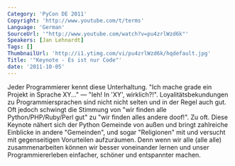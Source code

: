 ```yaml
---
Category: 'PyCon DE 2011'
Copyright: 'http://www.youtube.com/t/terms'
Language: 'German'
SourceUrl: '"http://www.youtube.com/watch?v=pu4zrlWzd6k"'
Speakers: [Jan Lehnardt]
Tags: []
ThumbnailUrl: 'http://i1.ytimg.com/vi/pu4zrlWzd6k/hqdefault.jpg'
Title: '"Keynote - Es ist nur Code"'
date: '2011-10-05'
---
```

Jeder Programmierer kennt diese Unterhaltung. "Ich mache grade ein Projekt in Sprache XY..." — "Ieh! In 'XY', wirklich?!". Loyalitätsbekundungen zu Programmiersprachen sind nicht nicht selten und in der Regel auch gut. Oft jedoch schwingt die Stimmung von "wir finden alle Python/PHP/Ruby/Perl gut" zu "wir finden alles andere doof!". Zu oft. Diese Keynote nähert sich der Python Gemeinde von außen und bringt zahlreiche Einblicke in andere "Gemeinden", und sogar "Religionen" mit und versucht mit gegenseitigen Vorurteilen aufzuräumen. Denn wenn wir alle (alle alle) zusammenarbeiten können wir besser voneinander lernen und unser Programmiererleben einfacher, schöner und entspannter machen.